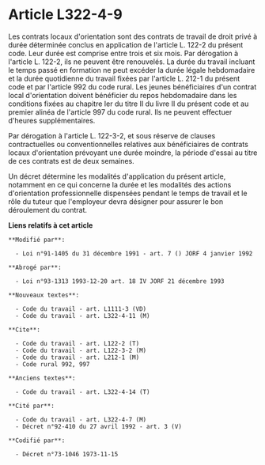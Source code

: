 # Article L322-4-9

Les contrats locaux d'orientation sont   des contrats de travail de droit privé à durée déterminée conclus en application de
l'article L. 122-2 du présent code. Leur durée est comprise entre trois et six mois. Par dérogation à l'article L. 122-2, ils
ne peuvent être renouvelés. La durée du travail incluant le temps passé en formation ne peut excéder la durée légale
hebdomadaire et la durée quotidienne du travail fixées par l'article L. 212-1 du présent code et par l'article 992 du code
rural. Les jeunes bénéficiaires d'un contrat local d'orientation doivent bénéficier du repos hebdomadaire dans les conditions
fixées au chapitre Ier du titre II du livre II du présent code et au premier alinéa de l'article 997 du code rural. Ils ne
peuvent effectuer d'heures supplémentaires. 

Par dérogation à l'article L. 122-3-2, et sous réserve de clauses contractuelles ou conventionnelles relatives aux
bénéficiaires de contrats locaux d'orientation prévoyant une durée moindre, la période d'essai au titre de ces contrats est
de deux semaines. 

Un décret détermine les modalités d'application du présent article, notamment en ce qui concerne la durée et les modalités
des actions d'orientation professionnelle dispensées pendant le temps de travail et le rôle du tuteur que l'employeur devra
désigner pour assurer le bon déroulement du contrat.

**Liens relatifs à cet article**

	**Modifié par**:

	  - Loi n°91-1405 du 31 décembre 1991 - art. 7 () JORF 4 janvier 1992

	**Abrogé par**:

	  - Loi n°93-1313 1993-12-20 art. 18 IV JORF 21 décembre 1993

	**Nouveaux textes**:

	  - Code du travail - art. L1111-3 (VD)
	  - Code du travail - art. L322-4-11 (M)

	**Cite**:

	  - Code du travail - art. L122-2 (T)
	  - Code du travail - art. L122-3-2 (M)
	  - Code du travail - art. L212-1 (M)
	  - Code rural 992, 997

	**Anciens textes**:

	  - Code du travail - art. L322-4-14 (T)

	**Cité par**:

	  - Code du travail - art. L322-4-7 (M)
	  - Décret n°92-410 du 27 avril 1992 - art. 3 (V)

	**Codifié par**:

	  - Décret n°73-1046 1973-11-15
